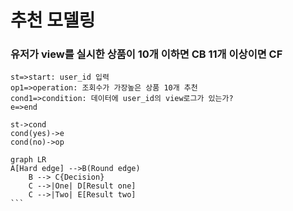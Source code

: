 # 추천 모델링

### 유저가 view를 실시한 상품이 10개 이하면 CB 11개 이상이면 CF
```flow
st=>start: user_id 입력
op1=>operation: 조회수가 가장높은 상품 10개 추천
cond1=>condition: 데이터에 user_id의 view로그가 있는가?
e=>end

st->cond
cond(yes)->e
cond(no)->op
```

```mermaid  
graph LR
A[Hard edge] -->B(Round edge)
    B --> C{Decision}
    C -->|One| D[Result one]
    C -->|Two| E[Result two]
​```
